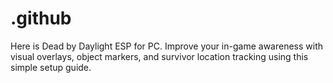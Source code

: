 # .github
Here is Dead by Daylight ESP for PC. Improve your in-game awareness with visual overlays, object markers, and survivor location tracking using this simple setup guide.
